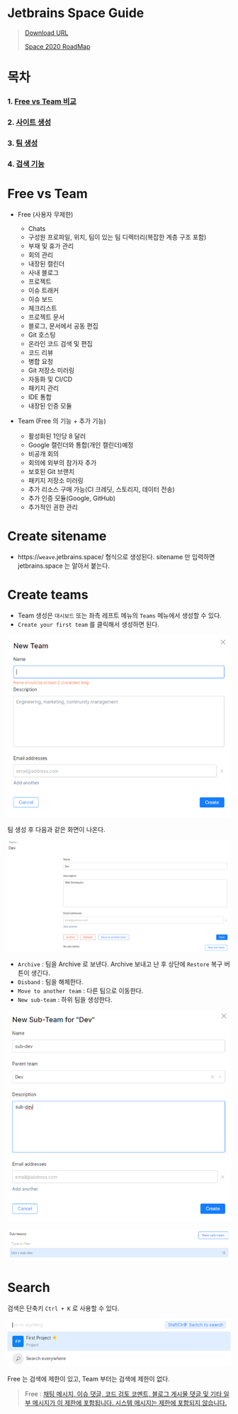 # Jetbrains Space Guide

> [Download URL](https://www.jetbrains.com/ko-kr/space/buy/?billing=yearly#cloud)
>
> [Space 2020 RoadMap](https://blog.jetbrains.com/ko/2020/03/24/space-2020-roadmap-ko/)

# 목차

### 1. [Free vs Team 비교](https://github.com/BAEKJungHo/space-guide#free-vs-team) 
### 2. [사이트 생성](https://github.com/BAEKJungHo/space-guide#create-sitename)
### 3. [팀 생성](https://github.com/BAEKJungHo/space-guide#create-teams)
### 4. [검색 기능](https://github.com/BAEKJungHo/space-guide#search)

# Free vs Team 

- Free (사용자 무제한)
  - Chats
  - 구성원 프로파일, 위치, 팀이 있는 팀 디렉터리(복잡한 계층 구조 포함)
  - 부재 및 휴가 관리
  - 회의 관리
  - 내장된 캘린더
  - 사내 블로그
  - 프로젝트
  - 이슈 트래커
  - 이슈 보드
  - 체크리스트
  - 프로젝트 문서
  - 블로그, 문서에서 공동 편집
  - Git 호스팅
  - 온라인 코드 검색 및 편집
  - 코드 리뷰
  - 병합 요청
  - Git 저장소 미러링
  - 자동화 및 CI/CD
  - 패키지 관리
  - IDE 통합
  - 내장된 인증 모듈
  
- Team (Free 의 기능 + 추가 기능)
  - 활성화된 1인당 8 달러
  - Google 캘린더와 통합(개인 캘린더)예정
  - 비공개 회의
  - 회의에 외부의 참가자 추가
  - 보호된 Git 브랜치
  - 패키지 저장소 미러링
  - 추가 리소스 구매 가능(CI 크레딧, 스토리지, 데이터 전송)
  - 추가 인증 모듈(Google, GitHub)
  - 추가적인 권한 관리

# Create sitename

- https://`weave`.jetbrains.space/ 형식으로 생성된다. sitename 만 입력하면 jetbrains.space 는 알아서 붙는다.

# Create teams

- Team 생성은 `대시보드` 또는 좌측 레프트 메뉴의 `Teams` 메뉴에서 생성할 수 있다. 
- `Create your first team` 를 클릭해서 생성하면 된다.

![createFirstTeam](/images/createFirstTeam.PNG)

팀 생성 후 다음과 같은 화면이 나온다.

![teams](/images/teams.PNG)

- `Archive` : 팀을 Archive 로 보낸다. Archive 보내고 난 후 상단에 `Restore` 복구 버튼이 생긴다. 
- `Disband` : 팀을 해체한다.
- `Move to another team` : 다른 팀으로 이동한다.
- `New sub-team` : 하위 팀을 생성한다.

![subTeams](/images/subTeams.PNG)

![subTeams](/images/subTeams2.PNG)

# Search

검색은 단축키 `Ctrl + K` 로 사용할 수 있다.

![search](/images/search.PNG)

Free 는 검색에 제한이 있고, Team 부터는 검색에 제한이 없다.

> Free : [채팅 메시지, 이슈 댓글, 코드 검토 코멘트, 블로그 게시물 댓글 및 기타 일부 메시지가 이 제한에 포함됩니다. 시스템 메시지는 제한에 포함되지 않습니다.](https://www.jetbrains.com/ko-kr/space/buy/?billing=yearly#cloud)


